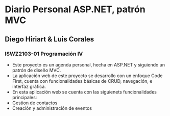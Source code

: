 # Diario Personal ASP.NET, patrón MVC
## Diego Hiriart & Luis Corales
### ISWZ2103-01 Programación IV
 
- Este proyecto es un agenda personal, hecha en ASP.NET y siguiendo un patrón de diseño MVC.
- La aplicación web de este proyecto se desarrollo con un enfoque Code First, cuenta con funcionalidades
básicas de CRUD, navegación, e interfaz gráfica. 
- En esta aplicación web se cuenta con las siguienets funcionalidades principales:
 - Gestion de contactos
 - Creación y administración de eventos
